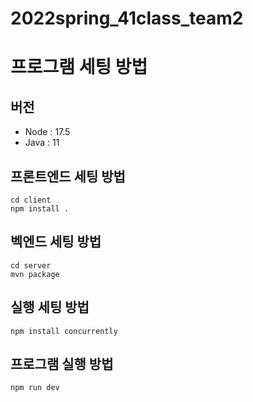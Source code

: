 # 2022spring_41class_team2

# 프로그램 세팅 방법

## 버전
- Node : 17.5
- Java : 11

## 프론트엔드 세팅 방법
```shell
cd client
npm install .
```

## 벡엔드 세팅 방법
```shell
cd server
mvn package
```

## 실행 세팅 방법
```shell
npm install concurrently
```

## 프로그램 실행 방법
```shell
npm run dev
```

